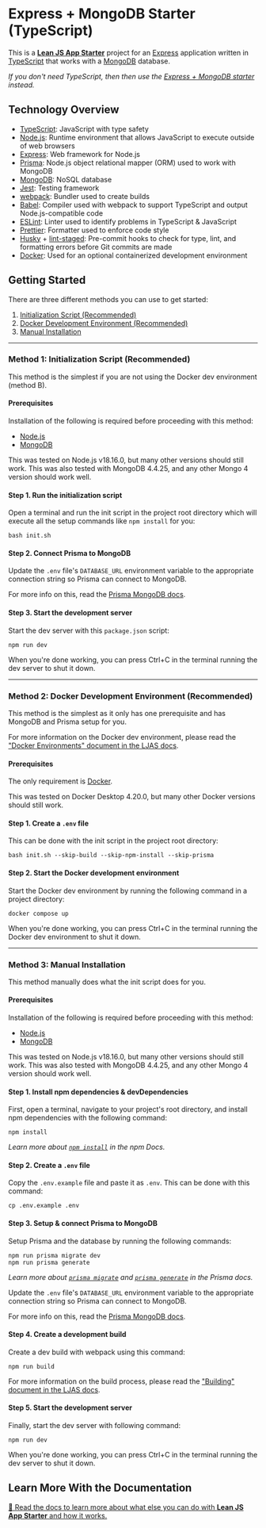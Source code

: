 # Express + MongoDB Starter (TypeScript)

This is a **[Lean JS App Starter](https://github.com/mattlean/lean-js-app-starter)** project for an [Express](https://expressjs.com) application written in [TypeScript](https://typescriptlang.org) that works with a [MongoDB](https://mongodb.com) database.

_If you don't need TypeScript, then then use the [Express + MongoDB starter](https://github.com/mattlean/lean-js-app-starter/tree/v1.0.0-dev/starters/express-mongo) instead._

## Technology Overview

-   [TypeScript](https://typescriptlang.org): JavaScript with type safety
-   [Node.js](https://nodejs.org): Runtime environment that allows JavaScript to execute outside of web browsers
-   [Express](https://expressjs.com): Web framework for Node.js
-   [Prisma](https://prisma.io): Node.js object relational mapper (ORM) used to work with MongoDB
-   [MongoDB](https://mongodb.com): NoSQL database
-   [Jest](https://jestjs.io): Testing framework
-   [webpack](https://webpack.js.org): Bundler used to create builds
-   [Babel](https://babeljs.io): Compiler used with webpack to support TypeScript and output Node.js-compatible code
-   [ESLint](https://eslint.org): Linter used to identify problems in TypeScript & JavaScript
-   [Prettier](https://prettier.io): Formatter used to enforce code style
-   [Husky](https://typicode.github.io/husky) + [lint-staged](https://github.com/okonet/lint-staged): Pre-commit hooks to check for type, lint, and formatting errors before Git commits are made
-   [Docker](https://docker.com): Used for an optional containerized development environment

## Getting Started

There are three different methods you can use to get started:

1. [Initialization Script (Recommended)](#method-1-initialization-script-recommended)
2. [Docker Development Environment (Recommended)](#method-2-docker-development-environment-recommended)
3. [Manual Installation](#method-3-manual-installation)

---

### Method 1: Initialization Script (Recommended)

This method is the simplest if you are not using the Docker dev environment (method B).

#### Prerequisites

Installation of the following is required before proceeding with this method:

-   [Node.js](https://nodejs.org/en/download/package-manager)
-   [MongoDB](hhttps://mongodb.com)

This was tested on Node.js v18.16.0, but many other versions should still work. This was also tested with MongoDB 4.4.25, and any other Mongo 4 version should work well.

#### Step 1. Run the initialization script

Open a terminal and run the init script in the project root directory which will execute all the setup commands like `npm install` for you:

```console
bash init.sh
```

#### Step 2. Connect Prisma to MongoDB

Update the `.env` file's `DATABASE_URL` environment variable to the appropriate connection string so Prisma can connect to MongoDB.

For more info on this, read the [Prisma MongoDB docs](https://prisma.io/docs/orm/overview/databases/mongodb#connection-details).

#### Step 3. Start the development server

Start the dev server with this `package.json` script:

```console
npm run dev
```

When you're done working, you can press Ctrl+C in the terminal running the dev server to shut it down.

---

### Method 2: Docker Development Environment (Recommended)

This method is the simplest as it only has one prerequisite and has MongoDB and Prisma setup for you.

For more information on the Docker dev environment, please read the ["Docker Environments" document in the LJAS docs](https://github.com/mattlean/lean-js-app-starter/blob/v1.0.0-dev/docs/developing/docker-environments.md).

#### Prerequisites

The only requirement is [Docker](https://docker.com/get-started).

This was tested on Docker Desktop 4.20.0, but many other Docker versions should still work.

#### Step 1. Create a `.env` file

This can be done with the init script in the project root directory:

```console
bash init.sh --skip-build --skip-npm-install --skip-prisma
```

#### Step 2. Start the Docker development environment

Start the Docker dev environment by running the following command in a project directory:

```console
docker compose up
```

When you're done working, you can press Ctrl+C in the terminal running the Docker dev environment to shut it down.

---

### Method 3: Manual Installation

This method manually does what the init script does for you.

#### Prerequisites

Installation of the following is required before proceeding with this method:

-   [Node.js](https://nodejs.org/en/download/package-manager)
-   [MongoDB](hhttps://mongodb.com)

This was tested on Node.js v18.16.0, but many other versions should still work. This was also tested with MongoDB 4.4.25, and any other Mongo 4 version should work well.

#### Step 1. Install npm dependencies & devDependencies

First, open a terminal, navigate to your project's root directory, and install npm dependencies with the following command:

```console
npm install
```

_Learn more about [`npm install`](https://docs.npmjs.com/cli/v10/commands/npm-install) in the npm Docs._

#### Step 2. Create a `.env` file

Copy the `.env.example` file and paste it as `.env`. This can be done with this command:

```console
cp .env.example .env
```

#### Step 3. Setup & connect Prisma to MongoDB

Setup Prisma and the database by running the following commands:

```console
npm run prisma migrate dev
npm run prisma generate
```

_Learn more about [`prisma migrate`](https://prisma.io/docs/orm/prisma-migrate/understanding-prisma-migrate/overview) and [`prisma generate`](https://prisma.io/docs/orm/prisma-client/setup-and-configuration/generating-prisma-client) in the Prisma docs._

Update the `.env` file's `DATABASE_URL` environment variable to the appropriate connection string so Prisma can connect to MongoDB.

For more info on this, read the [Prisma MongoDB docs](https://prisma.io/docs/orm/overview/databases/mongodb#connection-details).

#### Step 4. Create a development build

Create a dev build with webpack using this command:

```console
npm run build
```

For more information on the build process, please read the ["Building" document in the LJAS docs](https://github.com/mattlean/lean-js-app-starter/blob/v1.0.0-dev/docs/building.md).

#### Step 5. Start the development server

Finally, start the dev server with following command:

```console
npm run dev
```

When you're done working, you can press Ctrl+C in the terminal running the dev server to shut it down.

## Learn More With the Documentation

[📖 Read the docs to learn more about what else you can do with **Lean JS App Starter** and how it works.](https://github.com/mattlean/lean-js-app-starter/tree/v1.0.0-dev/docs)
